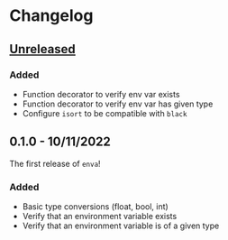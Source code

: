 # Changelog

## [Unreleased]

### Added

* Function decorator to verify env var exists
* Function decorator to verify env var has given type
* Configure `isort` to be compatible with `black`

## 0.1.0 - 10/11/2022

The first release of `enva`!

### Added

* Basic type conversions (float, bool, int)
* Verify that an environment variable exists
* Verify that an environment variable is of a given type

[unreleased]: https://github.com/TTitcombe/enva
